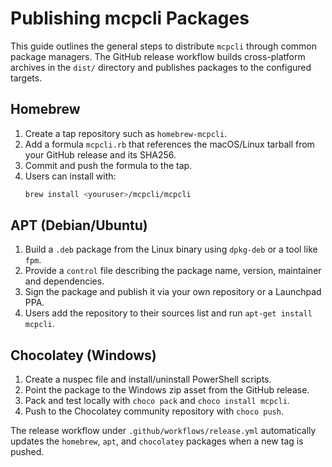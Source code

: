# Publishing mcpcli Packages

This guide outlines the general steps to distribute `mcpcli` through common package managers. The GitHub release workflow builds cross-platform archives in the `dist/` directory and publishes packages to the configured targets.

## Homebrew

1. Create a tap repository such as `homebrew-mcpcli`.
2. Add a formula `mcpcli.rb` that references the macOS/Linux tarball from your GitHub release and its SHA256.
3. Commit and push the formula to the tap.
4. Users can install with:
   ```bash
   brew install <youruser>/mcpcli/mcpcli
   ```

## APT (Debian/Ubuntu)

1. Build a `.deb` package from the Linux binary using `dpkg-deb` or a tool like `fpm`.
2. Provide a `control` file describing the package name, version, maintainer and dependencies.
3. Sign the package and publish it via your own repository or a Launchpad PPA.
4. Users add the repository to their sources list and run `apt-get install mcpcli`.

## Chocolatey (Windows)

1. Create a nuspec file and install/uninstall PowerShell scripts.
2. Point the package to the Windows zip asset from the GitHub release.
3. Pack and test locally with `choco pack` and `choco install mcpcli`.
4. Push to the Chocolatey community repository with `choco push`.

The release workflow under `.github/workflows/release.yml` automatically updates the `homebrew`, `apt`, and `chocolatey` packages when a new tag is pushed.
